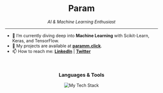 <div align="center">

# Param

*AI & Machine Learning Enthusiast*

</div>

---

- 🌱 I’m currently diving deep into **Machine Learning** with Scikit-Learn, Keras, and TensorFlow.
- 🚀 My projects are available at **[paramm.click](http://paramm.click)**.
- 📫 How to reach me: **[LinkedIn](YOUR_LINKEDIN_URL_HERE)** | **[Twitter](YOUR_TWITTER_URL_HERE)**

<br/>

<h3 align="center">Languages & Tools</h3>

<p align="center">
  <img src="https://skillicons.dev/icons?i=python,tensorflow,pytorch,sklearn,react,js,ts,java,postgres" alt="My Tech Stack"/>
</p>

